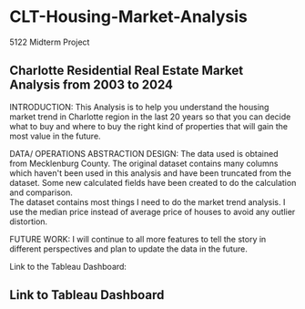 # CLT-Housing-Market-Analysis
5122 Midterm Project

## Charlotte Residential Real Estate Market Analysis from 2003 to 2024

INTRODUCTION: This Analysis is to help you understand the housing market trend in Charlotte region in the last 
20 years so that you can decide what to buy and where to buy the right kind of properties that will gain the most value in the future.

DATA/ OPERATIONS ABSTRACTION DESIGN: The data used is obtained from Mecklenburg County. The original dataset contains many columns which haven't been
used in this analysis and have been truncated from the dataset. Some new calculated fields have been created to do the calculation and comparison.  
The dataset contains most things I need to do the market trend analysis. I use the median price instead of average price of houses to avoid any outlier distortion.

FUTURE WORK: I will continue to all more features to tell the story in different perspectives and plan to update the data in the future.

Link to the Tableau Dashboard:


## Link to Tableau Dashboard 
